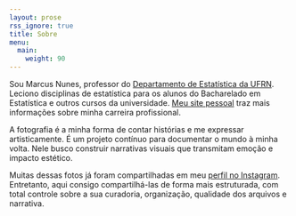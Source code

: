 ```yaml
---
layout: prose
rss_ignore: true
title: Sobre
menu:
  main:
    weight: 90
---
```


Sou Marcus Nunes, professor do [Departamento de Estatística da UFRN](http://www.estatistica.ccet.ufrn.br/). Leciono disciplinas de estatística para os alunos do Bacharelado em Estatística e outros cursos da universidade. [Meu site pessoal](https://marcusnunes.me) traz mais informações sobre minha carreira profissional.

A fotografia é a minha forma de contar histórias e me expressar artisticamente. É um projeto contínuo para documentar o mundo à minha volta. Nele busco construir narrativas visuais que transmitam emoção e impacto estético. 

Muitas dessas fotos já foram compartilhadas em meu [perfil no Instagram](https://www.instagram.com/grandeabobora/). Entretanto, aqui consigo compartilhá-las de forma mais estruturada, com total controle sobre a sua curadoria, organização, qualidade dos arquivos e narrativa.

